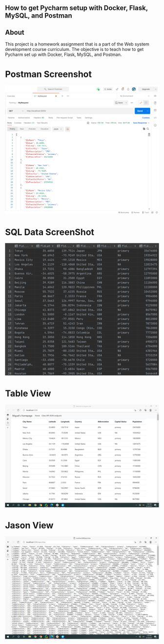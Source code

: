## How to get Pycharm setup with Docker, Flask, MySQL, and Postman

## About 
This project is a homework assignment that is a part of the Web system development course curriculum. The objective is to teach how to get Pycharm set up with Docker, Flask, MySQL, and Postman. 

# Postman Screenshot 
![postman request output](screenshots/postman.png)

# SQL Data ScreenShot
![pycharm data query](screenshots/query.png)

# Table View
![postman request output](screenshots/tableview.png)

# Jason View 
![pycharm data query](screenshots/jasonview.png)